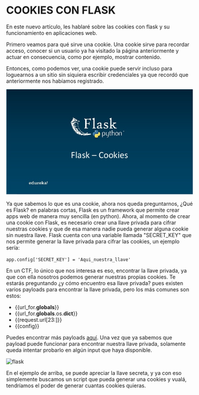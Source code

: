 # COOKIES CON FLASK
 
En este nuevo artículo, les hablaré sobre las cookies con flask y su funcionamiento en aplicaciones web.

Primero veamos para qué sirve una cookie. Una cookie sirve para recordar acceso, conocer si un usuario ya ha visitado la página anteriormente y actuar en consecuencia, como por ejemplo, mostrar contenido.

Entonces, como podemos ver, una cookie puede servir incluso para loguearnos a un sitio sin siquiera escribir credenciales ya que recordó que anteriormente nos habíamos registrado.


![flask](img/flask.jpg)


Ya que sabemos lo que es una cookie, ahora nos queda preguntarnos, ¿Qué es Flask? en palabras cortas, Flask es un framework que permite crear apps web de manera muy sencilla (en python). Ahora, al momento de crear una cookie con Flask, es necesario crear una llave privada para cifrar nuestras cookies y que de esa manera nadie pueda generar alguna cookie sin nuestra llave. Flask cuenta con una variable llamada "SECRET_KEY" que nos permite generar la llave privada para cifrar las cookies, un ejemplo sería:


```app.config['SECRET_KEY'] = 'Aqui_nuestra_llave'```


En un CTF, lo único que nos interesa es eso, encontrar la llave privada, ya que con ella nosotros podemos generar nuestras propias cookies.
Te estarás preguntando ¿y cómo encuentro esa llave privada? pues existen varios payloads para encontrar la llave privada, pero los más comunes son estos:


* {{url_for.__globals__}} 
* {{url_for.__globals__.os.__dict__}} 
* {{request.url[23:]}} 
* {{config}}


Puedes encontrar más payloads [aquí](https://github.com/swisskyrepo/PayloadsAllTheThings/tree/master/Server%20Side%20Template%20Injection#basic-injection). Una vez que ya sabemos que payload puede funcionar para encontrar nuestra llave privada, solamente queda intentar probarlo en algún input que haya disponible.


![flask](img/config.PNG)


En el ejemplo de arriba, se puede apreciar la llave secreta, y ya con eso simplemente buscamos un script que pueda generar una cookies y vualá, tendríamos el poder de generar cuantas cookies quieras.
